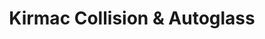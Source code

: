 ---
title: "Kirmac Collision & Autoglass"
url: /coquitlam/kirmac-collision-and-autoglass/
shop: car repair
---